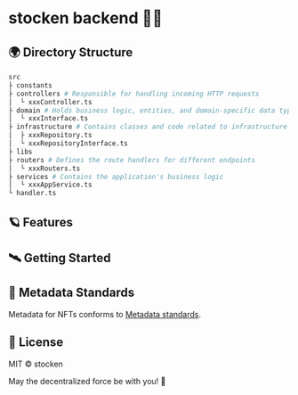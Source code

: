 # stocken backend 🚀🌌

## 🌍 Directory Structure

```bash
src
├ constants
├ controllers # Responsible for handling incoming HTTP requests
│  └ xxxController.ts
├ domain # Holds business logic, entities, and domain-specific data types
│  └ xxxInterface.ts
├ infrastructure # Contains classes and code related to infrastructure concerns
│  ├ xxxRepository.ts
│  └ xxxRepositoryInterface.ts
├ libs
├ routers # Defines the route handlers for different endpoints
│  └ xxxRouters.ts
├ services # Contains the application's business logic
│  └ xxxAppService.ts
└ handler.ts
```

## 🪐 Features

## 🛰️ Getting Started

## 🌌 Metadata Standards

Metadata for NFTs conforms to [Metadata standards](https://docs.opensea.io/docs/metadata-standards).

## 📡 License

MIT © stocken

May the decentralized force be with you! 🌌
